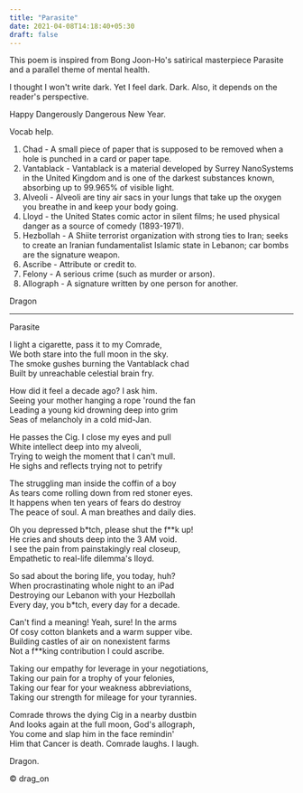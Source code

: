 ```yaml
---
title: "Parasite"
date: 2021-04-08T14:18:40+05:30
draft: false
---
```


This poem is inspired from Bong Joon-Ho's satirical masterpiece Parasite and a parallel theme of mental health.

I thought I won't write dark. Yet I feel dark. Dark. Also, it depends on the reader's perspective.

Happy Dangerously Dangerous New Year.

Vocab help.

1. Chad - A small piece of paper that is supposed to be removed when a hole is punched in a card or paper tape.
2. Vantablack - Vantablack is a material developed by Surrey NanoSystems in the United Kingdom and is one of the darkest substances known, absorbing up to 99.965% of visible light. 
3. Alveoli - Alveoli are tiny air sacs in your lungs that take up the oxygen you breathe in and keep your body going.
4. Lloyd - the United States comic actor in silent films; he used physical danger as a source of comedy (1893-1971). 
5. Hezbollah - A Shiite terrorist organization with strong ties to Iran; seeks to create an Iranian fundamentalist Islamic state in Lebanon; car bombs are the signature weapon. 
6. Ascribe - Attribute or credit to. 
7. Felony - A serious crime (such as murder or arson). 
8. Allograph - A signature written by one person for another. 

Dragon

---

Parasite                                             

I light a cigarette, pass it to my Comrade,  
We both stare into the full moon in the sky.  
The smoke gushes burning the Vantablack chad  
Built by unreachable celestial brain fry.  

How did it feel a decade ago? I ask him.  
Seeing your mother hanging a rope 'round the fan  
Leading a young kid drowning deep into grim  
Seas of melancholy in a cold mid-Jan.  

He passes the Cig. I close my eyes and pull  
White intellect deep into my alveoli,  
Trying to weigh the moment that I can't mull.  
He sighs and reflects trying not to petrify  

The struggling man inside the coffin of a boy  
As tears come rolling down from red stoner eyes.  
It happens when ten years of fears do destroy  
The peace of soul. A man breathes and daily dies.  

Oh you depressed b*tch, please shut the f**k up!  
He cries and shouts deep into the 3 AM void.  
I see the pain from painstakingly real closeup,  
Empathetic to real-life dilemma's Iloyd.  

So sad about the boring life, you today, huh?  
When procrastinating whole night to an iPad  
Destroying our Lebanon with your Hezbollah  
Every day, you b*tch, every day for a decade.  

Can't find a meaning! Yeah, sure! In the arms  
Of cosy cotton blankets and a warm supper vibe.  
Building castles of air on nonexistent farms  
Not a f**king contribution I could ascribe.  

Taking our empathy for leverage in your negotiations,  
Taking our pain for a trophy of your felonies,  
Taking our fear for your weakness abbreviations,   
Taking our strength for mileage for your tyrannies.  

Comrade throws the dying Cig in a nearby dustbin  
And looks again at the full moon, God's allograph,   
You come and slap him in the face remindin'  
Him that Cancer is death. Comrade laughs. I laugh.  

Dragon.

© drag_on